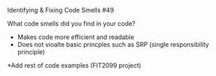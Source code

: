 Identifying & Fixing Code Smells #49

What code smells did you find in your code?
- Makes code more efficient and readable
- Does not vioalte basic princples such as SRP (single responsibility principle)

*Add rest of code examples (FIT2099 project)